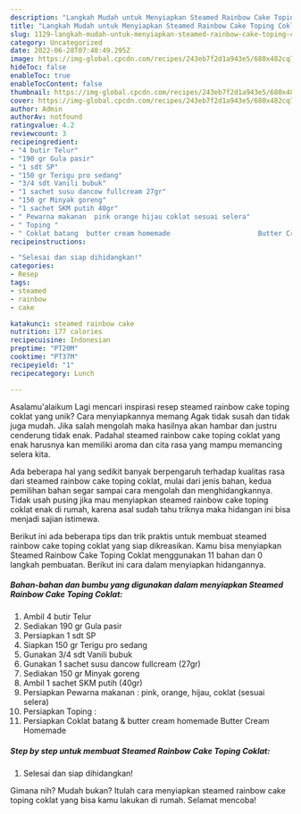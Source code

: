 ```yaml
---
description: "Langkah Mudah untuk Menyiapkan Steamed Rainbow Cake Toping Coklat{ yang Enak Banget"
title: "Langkah Mudah untuk Menyiapkan Steamed Rainbow Cake Toping Coklat{ yang Enak Banget"
slug: 1129-langkah-mudah-untuk-menyiapkan-steamed-rainbow-cake-toping-coklat-yang-enak-banget
category: Uncategorized
date: 2022-06-28T07:40:49.295Z
image: https://img-global.cpcdn.com/recipes/243eb7f2d1a943e5/680x482cq70/steamed-rainbow-cake-toping-coklat-foto-resep-utama.jpg
hideToc: false
enableToc: true
enableTocContent: false
thumbnail: https://img-global.cpcdn.com/recipes/243eb7f2d1a943e5/680x482cq70/steamed-rainbow-cake-toping-coklat-foto-resep-utama.jpg
cover: https://img-global.cpcdn.com/recipes/243eb7f2d1a943e5/680x482cq70/steamed-rainbow-cake-toping-coklat-foto-resep-utama.jpg
author: Admin
authorAv: notfound
ratingvalue: 4.2
reviewcount: 3
recipeingredient:
- "4 butir Telur"
- "190 gr Gula pasir"
- "1 sdt SP"
- "150 gr Terigu pro sedang"
- "3/4 sdt Vanili bubuk"
- "1 sachet susu dancow fullcream 27gr"
- "150 gr Minyak goreng"
- "1 sachet SKM putih 40gr"
- " Pewarna makanan  pink orange hijau coklat sesuai selera"
- " Toping "
- " Coklat batang  butter cream homemade                      Butter Cream Homemade"
recipeinstructions:

- "Selesai dan siap dihidangkan!"
categories:
- Resep
tags:
- steamed
- rainbow
- cake

katakunci: steamed rainbow cake 
nutrition: 177 calories
recipecuisine: Indonesian
preptime: "PT20M"
cooktime: "PT37M"
recipeyield: "1"
recipecategory: Lunch

---
```



Asalamu'alaikum Lagi mencari inspirasi resep steamed rainbow cake toping coklat yang unik? Cara menyiapkannya memang Agak tidak susah dan tidak juga mudah. Jika salah mengolah maka hasilnya akan hambar dan justru cenderung tidak enak. Padahal steamed rainbow cake toping coklat yang enak harusnya kan memiliki aroma dan cita rasa yang mampu memancing selera kita.




Ada beberapa hal yang sedikit banyak berpengaruh terhadap kualitas rasa dari steamed rainbow cake toping coklat, mulai dari jenis bahan, kedua pemilihan bahan segar sampai cara mengolah dan menghidangkannya. Tidak usah pusing jika mau menyiapkan steamed rainbow cake toping coklat enak di rumah, karena asal sudah tahu triknya maka hidangan ini bisa menjadi sajian istimewa.


Berikut ini ada beberapa tips dan trik praktis untuk membuat steamed rainbow cake toping coklat yang siap dikreasikan. Kamu bisa menyiapkan Steamed Rainbow Cake Toping Coklat menggunakan 11 bahan dan 0 langkah pembuatan. Berikut ini cara dalam menyiapkan hidangannya.

<!--inarticleads1-->

##### Bahan-bahan dan bumbu yang digunakan dalam menyiapkan Steamed Rainbow Cake Toping Coklat:

1. Ambil 4 butir Telur
1. Sediakan 190 gr Gula pasir
1. Persiapkan 1 sdt SP
1. Siapkan 150 gr Terigu pro sedang
1. Gunakan 3/4 sdt Vanili bubuk
1. Gunakan 1 sachet susu dancow fullcream (27gr)
1. Sediakan 150 gr Minyak goreng
1. Ambil 1 sachet SKM putih (40gr)
1. Persiapkan  Pewarna makanan : pink, orange, hijau, coklat (sesuai selera)
1. Persiapkan  Toping :
1. Persiapkan  Coklat batang &amp; butter cream homemade                      Butter Cream Homemade




<!--inarticleads2-->

##### Step by step untuk membuat Steamed Rainbow Cake Toping Coklat:


1. Selesai dan siap dihidangkan!



Gimana nih? Mudah bukan? Itulah cara menyiapkan steamed rainbow cake toping coklat yang bisa kamu lakukan di rumah. Selamat mencoba!
